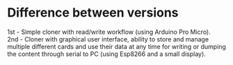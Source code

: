 # Difference between versions  
1st - Simple cloner with read/write workflow (using Arduino Pro Micro).  
2nd - Cloner with graphical user interface, ability to store and manage multiple different cards and use their data at any time for writing or dumping the content through serial to PC (using Esp8266 and a small display).  